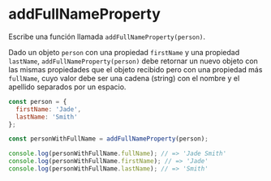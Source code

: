 # addFullNameProperty

Escribe una función llamada `addFullNameProperty(person)`.

Dado un objeto `person` con una propiedad `firstName` y una propiedad
`lastName`, `addFullNameProperty(person)` debe retornar un nuevo objeto con las
mismas propiedades que el objeto recibido pero con una propiedad más `fullName`,
cuyo valor debe ser una cadena (string) con el nombre y el apellido separados
por un espacio.

```js
const person = {
  firstName: 'Jade',
  lastName: 'Smith'
};

const personWithFullName = addFullNameProperty(person);

console.log(personWithFullName.fullName); // => 'Jade Smith'
console.log(personWithFullName.firstName); // => 'Jade'
console.log(personWithFullName.lastName); // => 'Smith'
```
